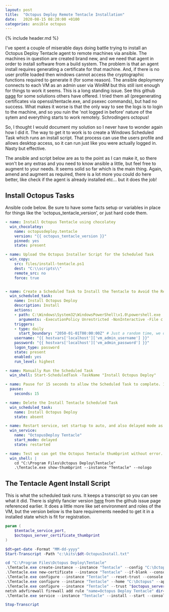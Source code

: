 ```yaml
---
layout: post
title:  "Octopus Deploy Remote Tentacle Installation"
date:   2020-08-15 08:20:00 +0100
categories: ansible octopus
---
```


{% include header.md %}

I've spent a couple of miserable days doing battle trying to install an Octopus Deploy Tentacle agent to remote machines via ansible. The machines in question are created brand new, and we need that agent in order to install software from a build system. The problem is that an agent install requires generating a certificate for that machine. And, if there is no user profile loaded then windows cannot access the cryptographic functions required to generate it (for some reason). The ansible deploymeny connects to each VM as an admin user via WinRM but this still isnt enough for things to work it seems. This is a long standing issue. See this github [page](https://github.com/OctopusDeploy/Issues/issues/353) for some solutions others have offered. I tried them all (pregenerating certificates via openssl/tentacle.exe, and psexec commands), but had no success. What makes it worse is that the only way to see the logs is to login to the machine, and so you ruin the 'not logged in before' nature of the sytem and everything starts to work remotely. Schrodingers octopus!

So, I thought I would document my solution so I never have to wonder again how I did it. The way to get it to work is to create a Windows Scheduled Task which runs an install script. That process can use the users profile and allows desktop access, so it can run just like you were actually logged in. Nasty but effective. 

The ansible and script below are as to the point as I can make it, so there won't be any extras and you need to know ansible a little, but feel free to augment to your needs. It seems solid so far which is the main thing. Again, amend and augment as required, there is a lot more you could do here better, like check if the agent is already installed etc... but it does the job!

## Install Octopus Tasks

Ansible code below. Be sure to have some facts setup or variables in place for things like the 'octopus_tentacle_version', or just hard code them.

```yaml
- name: Install Octopus Tentacle using chocolatey
  win_chocolatey:
    name: octopusdeploy.tentacle
    version: "{{ octopus_tentacle_version }}"
    pinned: yes
    state: present

- name: Upload the Octopus Installer Script for the Scheduled Task
  win_copy:
    src: files/install-tentacle.ps1
    dest: "C:\\scripts\\"
    remote_src: no
    force: true


- name: Create a Scheduled Task to Install the Tentacle to Avoid the Remote Certificate Generation Issue
  win_scheduled_task:
    name: Install Octopus Deploy
    description: Install
    actions:
    - path: C:\Windows\System32\WindowsPowerShell\v1.0\powershell.exe
      arguments: -ExecutionPolicy Unrestricted -NonInteractive -File c:\scripts\install-tentacle.ps1 -tentacle_service_port "10933" -octopus_server_certificate_thumbprint "{{ octopus_server_certificate_thumbprint }}"
    triggers:
    - type: daily
      start_boundary: "2050-01-01T00:00:00Z" # Just a random time, we dont use this
    username: "{{ hostvars['localhost']['vm_admin_username'] }}"
    password: "{{ hostvars['localhost']['vm_admin_password'] }}"
    logon_type: password    
    state: present
    enabled: yes
    run_level: highest

- name: Manually Run the Scheduled Task
  win_shell: Start-ScheduledTask -TaskName "Install Octopus Deploy"

- name: Pause for 15 seconds to allow the Scheduled Task to complete. 15 seconds is plenty in most cases
  pause:
    seconds: 15

- name: Delete the Install Tentacle Scheduled Task
  win_scheduled_task:
    name: Install Octopus Deploy
    state: absent

- name: Restart service, set startup to auto, and also delayed mode as the agent sometimes fails on boot
  win_service:
    name: "OctopusDeploy Tentacle"
    start_mode: delayed
    state: restarted

- name: Test we can get the Octopus Tentacle thumbprint without error. If so, success!
  win_shell: |
    cd "C:\Program Files\Octopus Deploy\Tentacle"
    .\Tentacle.exe show-thumbprint --instance "Tentacle" --nologo
```

## The Tentacle Agent Install Script

This is what the scheduled task runs. It keeps a transcript so you can see what it did. There is slghtly fancier version [here](https://gist.githubusercontent.com/erichexter/b0cca2ff2e3ab120cec8/raw/492fcb7dc41e0470b0e77d4ac74efe6b85d124af/gistfile1.ps1) from the github issue page referenced earlier. It does a little more like set environment and roles of the VM, but the version below is the bare requirements needed to get it in a installed state which is fit for registration.

```powershell
param (
    $tentacle_service_port,
    $octopus_server_certificate_thumbprint
)

$dt=get-date -Format "MM-dd-yyyy"
Start-Transcript -Path "c:\kits\$dt-OctopusInstall.txt"

cd "C:\Program Files\Octopus Deploy\Tentacle"
.\Tentacle.exe create-instance --instance "Tentacle" --config "C:\Octopus\Tentacle.config" --console
.\Tentacle.exe new-certificate --instance "Tentacle" --if-blank --console
.\Tentacle.exe configure --instance "Tentacle" --reset-trust --console
.\Tentacle.exe configure --instance "Tentacle" --home "C:\Octopus" --app "C:\Octopus\Applications" --port "$tentacle_service_port" --console
.\Tentacle.exe configure --instance "Tentacle" --trust "$octopus_server_certificate_thumbprint" --console
netsh advfirewall firewall add rule "name=Octopus Deploy Tentacle" dir=in action=allow protocol=TCP localport="$tentacle_service_port"
.\Tentacle.exe service --instance "Tentacle" --install --start --console

Stop-Transcript
```